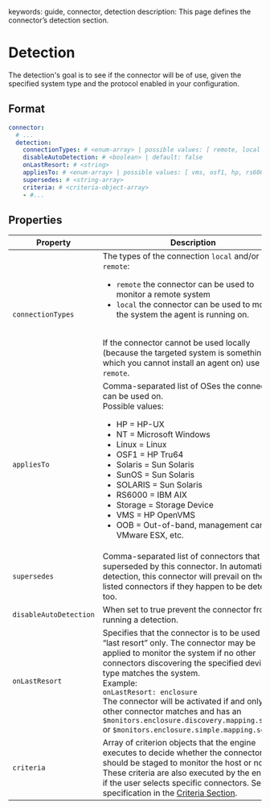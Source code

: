 keywords: guide, connector, detection
description: This page defines the connector’s detection section.

# Detection

The detection's goal is to see if the connector will be of use, given the specified system type and the protocol enabled in your configuration.

## Format
```yaml
connector:
  # ...
  detection:
    connectionTypes: # <enum-array> | possible values: [ remote, local ] | default: local
    disableAutoDetection: # <boolean> | default: false
    onLastResort: # <string>
    appliesTo: # <enum-array> | possible values: [ vms, osf1, hp, rs6000, linux, oob, nt, network, storage, solaris, sunos ]
    supersedes: # <string-array>
    criteria: # <criteria-object-array>
    - #...
```

## Properties
| Property              | Description       |
| --------------------- | ----------------- |
| `connectionTypes` | The types of the connection `local` and/or `remote`:<br /><ul><li> `remote` the connector can be used to monitor a remote system</li><li> `local` the connector can be used to monitor the system the agent is running on.</li></ul><br />If the connector cannot be used locally (because the targeted system is something which you cannot install an agent on) use only `remote`. |
| `appliesTo` | Comma-separated list of OSes the connector can be used on.<br />Possible values:<br /><ul><li> HP = HP-UX</li><li> NT = Microsoft Windows</li><li> Linux = Linux</li><li> OSF1 = HP Tru64</li><li> Solaris = Sun Solaris</li><li> SunOS = Sun Solaris</li><li> SOLARIS = Sun Solaris</li><li> RS6000 = IBM AIX</li><li> Storage = Storage Device</li><li> VMS = HP OpenVMS</li><li> OOB = Out-of-band, management cards, VMware ESX, etc.</li></ul> |
| `supersedes` | Comma-separated list of connectors that are superseded by this connector. In automatic detection, this connector will prevail on the listed connectors if they happen to be detected too. |
| `disableAutoDetection` | When set to true prevent the connector from running a detection. |
| `onLastResort` | Specifies that the connector is to be used as “last resort” only. The connector may be applied to monitor the system if no other connectors discovering the specified device type matches the system.<br />Example:<br />`onLastResort: enclosure`<br /> The connector will be activated if and only if no other connector matches and has an `$monitors.enclosure.discovery.mapping.source` or `$monitors.enclosure.simple.mapping.source`. |
| `criteria` | Array of criterion objects that the engine executes to decide whether the connector should be staged to monitor the host or not. These criteria are also executed by the engine if the user selects specific connectors. See specification in the [Criteria Section](criteria.md). |